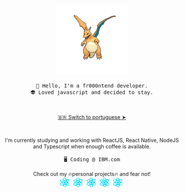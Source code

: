 <p align="center" style="text-align: center;">
  <img src="./assets/4hsh.gif" alt="Charizard flying">
  <br><br>
  <samp>
    👋 Hello, I'm a fr000ntend developer.<br>
    👽 Loved javascript and decided to stay.
  </samp>
</p>
<br>
<p align="center" style="text-align: center;">
  <a href="./README.pt-br.md">🇧🇷 Switch to portuguese ➤</a>
</p>
<br>
<p align="center" style="text-align: center;">
  I'm currently studying and working with ReactJS, React Native, NodeJS<br>
  and Typescript when enough coffee is available.
  <br><br>
  <samp>🖥️ Coding @ IBM.com</samp>
  <br><br>
  Check out my 🔥personal projects🔥 and fear not!<br>
  <img src="./assets/react_logo.gif" alt="ReactJS logo">&nbsp;
  <img src="./assets/react_logo.gif" alt="ReactJS logo">&nbsp;
  <img src="./assets/react_logo.gif" alt="ReactJS logo">&nbsp;
  <img src="./assets/react_logo.gif" alt="ReactJS logo">&nbsp;
  <img src="./assets/react_logo.gif" alt="ReactJS logo">&nbsp;
</p>

